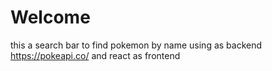 # **Welcome**

this a search bar to find pokemon by name using as backend https://pokeapi.co/ and react as frontend
